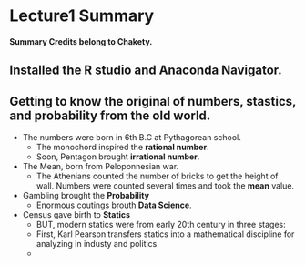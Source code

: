 # Lecture1 Summary
#### Summary Credits belong to Chakety.
## Installed the R studio and Anaconda Navigator.
## Getting to know the original of numbers, stastics, and probability from the old world. 
  - The numbers were born in 6th B.C at Pythagorean school. 
    - The monochord inspired the **rational number**. 
    - Soon, Pentagon brought **irrational number**.
  - The Mean, born from Peloponnesian war.
    - The Athenians counted the number of bricks to get the height of wall. Numbers were counted several times and took the **mean** value.
  - Gambling brought the **Probability**
    - Enormous coutings brouth **Data Science**.
  - Census gave birth to **Statics**
    - BUT, modern statics were from early 20th century in three stages:
    - First,  Karl Pearson transfers statics into a mathematical discipline for analyzing in industy and politics
    - 
